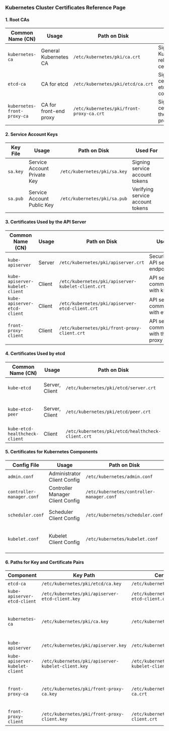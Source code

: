### Kubernetes Cluster Certificates Reference Page

#### 1. **Root CAs**

| **Common Name (CN)**         | **Usage**                            | **Path on Disk**                     | **Used For**                              |
|------------------------------|--------------------------------------|--------------------------------------|-------------------------------------------|
| `kubernetes-ca`               | General Kubernetes CA               | `/etc/kubernetes/pki/ca.crt`         | Signing all Kubernetes-related certificates |
| `etcd-ca`                     | CA for etcd                         | `/etc/kubernetes/pki/etcd/ca.crt`    | Signing certificates for etcd communication |
| `kubernetes-front-proxy-ca`   | CA for front-end proxy              | `/etc/kubernetes/pki/front-proxy-ca.crt` | Signing certificates for the front-proxy |

#### 2. **Service Account Keys**

| **Key File**         | **Usage**                   | **Path on Disk**                   | **Used For**                            |
|----------------------|-----------------------------|------------------------------------|-----------------------------------------|
| `sa.key`             | Service Account Private Key | `/etc/kubernetes/pki/sa.key`       | Signing service account tokens         |
| `sa.pub`             | Service Account Public Key  | `/etc/kubernetes/pki/sa.pub`       | Verifying service account tokens       |

#### 3. **Certificates Used by the API Server**

| **Common Name (CN)**            | **Usage**                     | **Path on Disk**                       | **Used For**                              |
|---------------------------------|-------------------------------|----------------------------------------|-------------------------------------------|
| `kube-apiserver`                | Server                        | `/etc/kubernetes/pki/apiserver.crt`    | Securing the API server endpoint          |
| `kube-apiserver-kubelet-client` | Client                        | `/etc/kubernetes/pki/apiserver-kubelet-client.crt` | API server communication with kubelets    |
| `kube-apiserver-etcd-client`    | Client                        | `/etc/kubernetes/pki/apiserver-etcd-client.crt` | API server communication with etcd        |
| `front-proxy-client`            | Client                        | `/etc/kubernetes/pki/front-proxy-client.crt` | API server communication with the front-proxy |

#### 4. **Certificates Used by etcd**

| **Common Name (CN)**        | **Usage**              | **Path on Disk**                         | **Used For**                               |
|-----------------------------|------------------------|------------------------------------------|--------------------------------------------|
| `kube-etcd`                 | Server, Client         | `/etc/kubernetes/pki/etcd/server.crt`    | Securing communication with etcd           |
| `kube-etcd-peer`            | Server, Client         | `/etc/kubernetes/pki/etcd/peer.crt`      | Securing communication between etcd peers  |
| `kube-etcd-healthcheck-client` | Client               | `/etc/kubernetes/pki/etcd/healthcheck-client.crt` | Health checks on etcd |

#### 5. **Certificates for Kubernetes Components**

| **Config File**                    | **Usage**                              | **Path on Disk**                           | **Used For**                                 |
|------------------------------------|----------------------------------------|--------------------------------------------|----------------------------------------------|
| `admin.conf`                       | Administrator Client Config            | `/etc/kubernetes/admin.conf`               | Admin access to the cluster                  |
| `controller-manager.conf`          | Controller Manager Client Config       | `/etc/kubernetes/controller-manager.conf`  | Communication with the API server            |
| `scheduler.conf`                   | Scheduler Client Config                | `/etc/kubernetes/scheduler.conf`           | Communication with the API server            |
| `kubelet.conf`                     | Kubelet Client Config                  | `/etc/kubernetes/kubelet.conf`             | Node registration and communication with API server |

#### 6. **Paths for Key and Certificate Pairs**

| **Component**                 | **Key Path**                                   | **Certificate Path**                           | **Used By**                  |
|-------------------------------|-----------------------------------------------|------------------------------------------------|------------------------------|
| `etcd-ca`                     | `/etc/kubernetes/pki/etcd/ca.key`             | `/etc/kubernetes/pki/etcd/ca.crt`              | etcd                         |
| `kube-apiserver-etcd-client`  | `/etc/kubernetes/pki/apiserver-etcd-client.key` | `/etc/kubernetes/pki/apiserver-etcd-client.crt` | kube-apiserver               |
| `kubernetes-ca`               | `/etc/kubernetes/pki/ca.key`                  | `/etc/kubernetes/pki/ca.crt`                   | kube-apiserver, kube-controller-manager |
| `kube-apiserver`              | `/etc/kubernetes/pki/apiserver.key`           | `/etc/kubernetes/pki/apiserver.crt`            | kube-apiserver               |
| `kube-apiserver-kubelet-client` | `/etc/kubernetes/pki/apiserver-kubelet-client.key` | `/etc/kubernetes/pki/apiserver-kubelet-client.crt` | kube-apiserver               |
| `front-proxy-ca`              | `/etc/kubernetes/pki/front-proxy-ca.key`      | `/etc/kubernetes/pki/front-proxy-ca.crt`       | kube-apiserver, kube-controller-manager |
| `front-proxy-client`          | `/etc/kubernetes/pki/front-proxy-client.key`  | `/etc/kubernetes/pki/front-proxy-client.crt`   | kube-apiserver               |
